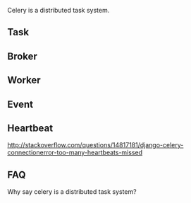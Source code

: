 Celery is a distributed task system.


Task
----


Broker
------


Worker
------


Event
-----


Heartbeat
---------


http://stackoverflow.com/questions/14817181/django-celery-connectionerror-too-many-heartbeats-missed



FAQ
---
Why say celery is a distributed task system?
